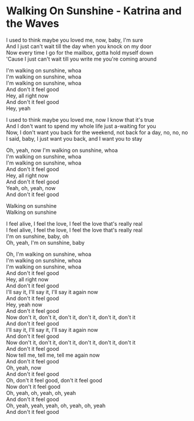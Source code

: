 # Walking On Sunshine - Katrina and the Waves

I used to think maybe you loved me, now, baby, I'm sure\
And I just can't wait till the day when you knock on my door\
Now every time I go for the mailbox, gotta hold myself down\
'Cause I just can't wait till you write me you're coming around

I'm walking on sunshine, whoa\
I'm walking on sunshine, whoa\
I'm walking on sunshine, whoa\
And don't it feel good\
Hey, all right now\
And don't it feel good\
Hey, yeah

I used to think maybe you loved me, now I know that it's true\
And I don't want to spend my whole life just a-waiting for you\
Now, I don't want you back for the weekend, not back for a day, no, no, no\
I said, baby, I just want you back, and I want you to stay

Oh, yeah, now I'm walking on sunshine, whoa\
I'm walking on sunshine, whoa\
I'm walking on sunshine, whoa\
And don't it feel good\
Hey, all right now\
And don't it feel good\
Yeah, oh, yeah, now\
And don't it feel good

Walking on sunshine\
Walking on sunshine

I feel alive, I feel the love, I feel the love that's really real\
I feel alive, I feel the love, I feel the love that's really real\
I'm on sunshine, baby, oh\
Oh, yeah, I'm on sunshine, baby

Oh, I'm walking on sunshine, whoa\
I'm walking on sunshine, whoa\
I'm walking on sunshine, whoa\
And don't it feel good\
Hey, all right now\
And don't it feel good\
I'll say it, I'll say it, I'll say it again now\
And don't it feel good\
Hey, yeah now\
And don't it feel good\
Now don't it, don't it, don't it, don't it, don't it, don't it\
And don't it feel good\
I'll say it, I'll say it, I'll say it again now\
And don't it feel good\
Now don't it, don't it, don't it, don't it, don't it, don't it\
And don't it feel good\
Now tell me, tell me, tell me again now\
And don't it feel good\
Oh, yeah, now\
And don't it feel good\
Oh, don't it feel good, don't it feel good\
Now don't it feel good\
Oh, yeah, oh, yeah, oh, yeah\
And don't it feel good\
Oh, yeah, yeah, yeah, oh, yeah, oh, yeah\
And don't it feel good